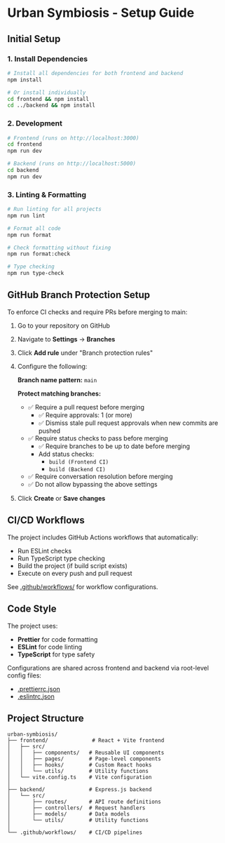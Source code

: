 # Urban Symbiosis - Setup Guide

## Initial Setup

### 1. Install Dependencies

```bash
# Install all dependencies for both frontend and backend
npm install

# Or install individually
cd frontend && npm install
cd ../backend && npm install
```

### 2. Development

```bash
# Frontend (runs on http://localhost:3000)
cd frontend
npm run dev

# Backend (runs on http://localhost:5000)
cd backend
npm run dev
```

### 3. Linting & Formatting

```bash
# Run linting for all projects
npm run lint

# Format all code
npm run format

# Check formatting without fixing
npm run format:check

# Type checking
npm run type-check
```

## GitHub Branch Protection Setup

To enforce CI checks and require PRs before merging to main:

1. Go to your repository on GitHub
2. Navigate to **Settings** → **Branches**
3. Click **Add rule** under "Branch protection rules"
4. Configure the following:

   **Branch name pattern:** `main`

   **Protect matching branches:**
   - ✅ Require a pull request before merging
     - ✅ Require approvals: 1 (or more)
     - ✅ Dismiss stale pull request approvals when new commits are pushed
   - ✅ Require status checks to pass before merging
     - ✅ Require branches to be up to date before merging
     - Add status checks:
       - `build (Frontend CI)`
       - `build (Backend CI)`
   - ✅ Require conversation resolution before merging
   - ✅ Do not allow bypassing the above settings

5. Click **Create** or **Save changes**

## CI/CD Workflows

The project includes GitHub Actions workflows that automatically:

- Run ESLint checks
- Run TypeScript type checking
- Build the project (if build script exists)
- Execute on every push and pull request

See [.github/workflows/](.github/workflows/) for workflow configurations.

## Code Style

The project uses:

- **Prettier** for code formatting
- **ESLint** for code linting
- **TypeScript** for type safety

Configurations are shared across frontend and backend via root-level config files:
- [.prettierrc.json](.prettierrc.json)
- [.eslintrc.json](.eslintrc.json)

## Project Structure

```
urban-symbiosis/
├── frontend/              # React + Vite frontend
│   ├── src/
│   │   ├── components/   # Reusable UI components
│   │   ├── pages/        # Page-level components
│   │   ├── hooks/        # Custom React hooks
│   │   └── utils/        # Utility functions
│   └── vite.config.ts    # Vite configuration
│
├── backend/              # Express.js backend
│   └── src/
│       ├── routes/       # API route definitions
│       ├── controllers/  # Request handlers
│       ├── models/       # Data models
│       └── utils/        # Utility functions
│
└── .github/workflows/    # CI/CD pipelines
```
